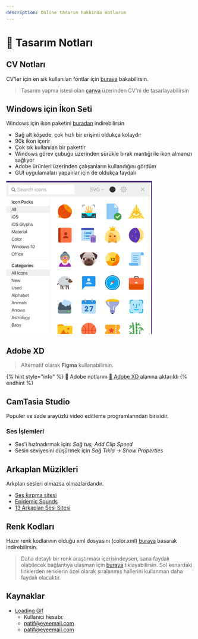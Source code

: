 ```yaml
---
description: Online tasarım hakkında notlarım
---
```


# 🎨 Tasarım Notları

## CV Notları

CV'ler için en sık kullanılan fontlar için [buraya](https://www.canva.com/learn/resume-fonts/) bakabilirsin.

> Tasarım yapma istesi olan [canva](https://www.canva.com/) üzerinden CV'ni de tasarlayabilirsin

## Windows için İkon Seti

Windows için ikon paketini [buradan](https://icons8.com/app) indirebilirsin

* Sağ alt köşede, çok hızlı bir erişimi oldukça kolaydır
* 90k ikon içerir
* Çok sık kullanılan bir pakettir
* Windows görev çubuğu üzerinden sürükle bırak mantığı ile ikon almanızı sağlıyor
* Adobe ürünleri üzerinden çalışanların kullandığını gördüm
* GUI uygulamaları yapanlar için de oldukça faydalı

![](../.gitbook/assets/win_icon_app.png)

## Adobe XD

> Alternatif olarak **Figma** kullanabilirsin.

{% hint style="info" %}
📢 Adobe notlarım [🎨 Adobe XD](../uygulamalar/adobe-xd.md) alanına aktarıldı
{% endhint %}

## CamTasia Studio

Popüler ve sade arayüzlü video editleme programlarından birisidir.

### Ses İşlemleri

* Ses'i hızlnadırmak için: _Sağ tuş, Add Clip Speed_
* Sesin seviyesini düşürmek için _Sağ Tıkla -&gt; Show Properties_

## Arkaplan Müzikleri

Arkplan sesleri olmazsa olmazlardandır.

* [Ses kırpma sitesi](https://audiotrimmer.com/#)
* [Epidemic Sounds](https://www.epidemicsound.com)
* [13 Arkaplan Sesi Sitesi](https://buffer.com/library/background-music-video)

## Renk Kodları

Hazır renk kodlarının olduğu xml dosyasını \(color.xml\) [buraya](https://gelecegiyazanlar.turkcell.com.tr/sites/default/files/colors.rar) basarak indirebilirsin.

> Daha detaylı bir renk araştırması içerisindeysen, sana faydalı olabilecek bağlantıya ulaşman için [buraya](https://www.w3schools.com/colors/default.asp) tıklayabilirsin. Sol kenardaki linklerden renklerin özel olarak sıralanmış hallerini kullanman daha faydalı olacaktır.

## Kaynaklar

* [Loading Gif](https://loading.io/)
  * Kullanıcı hesabı:
  * patif@eyeemail.com
  * patif@eyeemail.com

